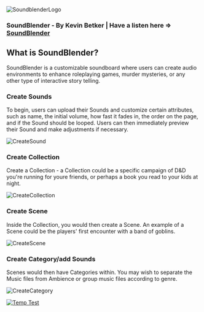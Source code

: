 ![SoundblenderLogo](http://kevinbetker.com/App_Academy/soundblender/githubStuffs/animatedLogoGithub2.gif)

### SoundBlender - By Kevin Betker | Have a listen here => [SoundBlender](https://soundblender.herokuapp.com/)

## What is SoundBlender?
SoundBlender is a customizable soundboard where users can create audio environments to enhance roleplaying games, murder mysteries, or any other type of interactive story telling.

### Create Sounds
To begin, users can upload their Sounds and customize certain attributes, such as name, the initial volume, how fast it fades in, the order on the page, and if the Sound should be looped.  Users can then immediately preview their Sound and make adjustments if necessary.

![CreateSound](http://kevinbetker.com/App_Academy/soundblender/githubStuffs/createSound.gif)

### Create Collection
Create a Collection - a Collection could be a specific campaign of D&D you're running for youre friends, or perhaps a book you read to your kids at night.

![CreateCollection](http://kevinbetker.com/App_Academy/soundblender/githubStuffs/createCollection.gif)

### Create Scene
Inside the Collection, you would then create a Scene. An example of a Scene could be the players' first encounter with a band of goblins.

![CreateScene](http://kevinbetker.com/App_Academy/soundblender/githubStuffs/crateScene.gif)

### Create Category/add Sounds
Scenes would then have Categories within. You may wish to separate the Music files from Ambience or group music files according to genre.

![CreateCategory](http://kevinbetker.com/App_Academy/soundblender/githubStuffs/createCategories.gif)




[![Temp Test](https://www.youtube.com/watch?v=-wPg1tNEWmo&t=31856s/0.jpg)](https://www.youtube.com/watch?v=-wPg1tNEWmo&t=31856s)
